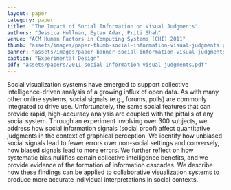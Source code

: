 ```yaml
---
layout: paper
category: paper
title:  "The Impact of Social Information on Visual Judgments"
authors: "Jessica Hullman, Eytan Adar, Priti Shah"
venue: "ACM Human Factors in Computing Systems (CHI) 2011"
thumb: "assets/images/paper-thumb-social-information-visual-judgments.png"
banner: "assets/images/paper-banner-social-information-visual-judgments.png"
caption: "Experimental Design"
pdf: "assets/papers/2011-social-information-visual-judgments.pdf"
---
```


<!-- abstract -->
<p>Social visualization systems have emerged to support collective intelligence-driven analysis of a growing influx of open data. As with many other online systems, social signals (e.g., forums, polls) are commonly integrated to drive use. Unfortunately, the same social features that can provide rapid, high-accuracy analysis are coupled with the pitfalls of any social system. Through an experiment involving over 300 subjects, we address how social information signals (social proof) affect quantitative judgments in the context of graphical perception. We identify how unbiased social signals lead to fewer errors over non-social settings and conversely, how biased signals lead to more errors. We further reflect on how systematic bias nullifies certain collective intelligence benefits, and we provide evidence of the formation of information cascades. We describe how these findings can be applied to collaborative visualization systems to produce more accurate individual interpretations in social contexts.</p>

